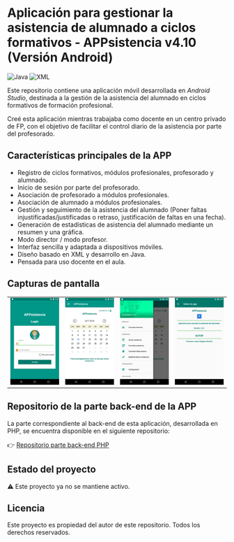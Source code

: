 # Aplicación para gestionar la asistencia de alumnado a ciclos formativos - APPsistencia v4.10 (Versión Android)

![Java](https://img.shields.io/badge/Lenguaje-Java-blue?logo=java)
![XML](https://img.shields.io/badge/Interfaz-XML-orange?logo=xml)

Este repositorio contiene una aplicación móvil desarrollada en *Android Studio*, destinada a la gestión de la asistencia del alumnado en ciclos formativos de formación profesional.

Creé esta aplicación mientras trabajaba como docente en un centro privado de FP, con el objetivo de facilitar el control diario de la asistencia por parte del profesorado.

## Características principales de la APP

- Registro de ciclos formativos, módulos profesionales, profesorado y alumnado.
- Inicio de sesión por parte del profesorado.
- Asociación de profesorado a módulos profesionales.
- Asociación de alumnado a módulos profesionales.
- Gestión y seguimiento de la asistencia del alumnado (Poner faltas injustificadas/justificadas o retraso, justificación de faltas en una fecha).
- Generación de estadísticas de asistencia del alumnado mediante un resumen y una gráfica.
- Modo director / modo profesor.
- Interfaz sencilla y adaptada a dispositivos móviles.
- Diseño basado en XML y desarrollo en Java.
- Pensada para uso docente en el aula.

## Capturas de pantalla

<div align="center">

<table>
  <tr>
    <td><img src="capturas pantalla/Screenshot_1539700119.png" width="200"/></td>
    <td><img src="capturas pantalla/Screenshot_1539700231.png" width="200"/></td>
    <td><img src="capturas pantalla/Screenshot_1539700243.png" width="200"/></td>
    <td><img src="capturas pantalla/Screenshot_1539702283.png" width="200"/></td>
  </tr>
</table>

</div>

## Repositorio de la parte back-end de la APP

La parte correspondiente al back-end de esta aplicación, desarrollada en PHP, se encuentra disponible en el siguiente repositorio:

👉 [Repositorio parte back-end PHP](https://github.com/usuario/repositorio-relacionado)

## Estado del proyecto

⚠️ Este proyecto ya no se mantiene activo.

## Licencia

Este proyecto es propiedad del autor de este repositorio. Todos los derechos reservados.
